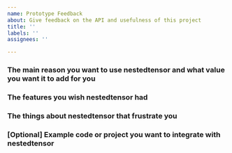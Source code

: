 ```yaml
---
name: Prototype Feedback
about: Give feedback on the API and usefulness of this project
title: ''
labels: ''
assignees: ''

---
```


### The main reason you want to use nestedtensor and what value you want it to add for you

### The features you wish nestedtensor had

### The things about nestedtensor that frustrate you

### [Optional] Example code or project you want to integrate with nestedtensor
